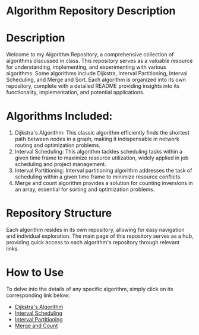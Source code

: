 # Algorithm Repository Description

# Description
Welcome to my Algorithm Repository, a comprehensive collection of algorithms discussed in class. This repository serves as a valuable resource for understanding, implementing, and experimenting with various algorithms. Some algorithms include Dijkstra, Interval Partitioning, Interval Scheduling, and Merge and Sort. Each algorithm is organized into its own repository, complete with a detailed README providing insights into its functionality, implementation, and potential applications. 


# Algorithms Included: 
1. Dijkstra's Algorithm: This classic algorithm efficiently finds the shortest path between nodes in a graph, making it indispensable in network routing and optimization problems.
2. Interval Scheduling: This algorithm tackles scheduling tasks within a given time frame to maximize resource utilization, widely applied in job scheduling and project management.
3. Interval Partitioning: Interval partitioning algorithm addresses the task of scheduling within a given time frame to minimize resource conflicts.
4. Merge and count algorithm provides a solution for counting inversions in an array, essential for sorting and optimization problems.

# Repository Structure
Each algorithm resides in its own repository, allowing for easy navigation and individual exploration. The main page of this repository serves as a hub, providing quick access to each algorithm's repository through relevant links. 

# How to Use 
To delve into the details of any specific algorithm, simply click on its corresponding link below: 
- [Dijkstra's Algorithm](https://github.com/kainoa7/Dijkstra)
- [Interval Scheduling](https://github.com/kainoa7/interval_scheduling)
- [Interval Partitioning](https://github.com/kainoa7/interval_partitioning)
- [Merge and Count](https://github.com/kainoa7/merge_and_count)
